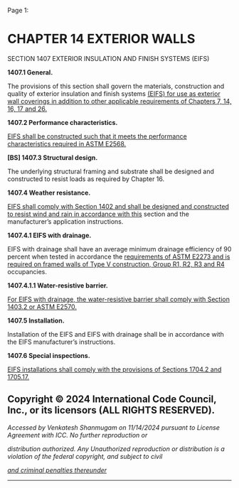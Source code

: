 Page 1:

# CHAPTER 14 EXTERIOR WALLS

 SECTION 1407
 EXTERIOR INSULATION AND FINISH SYSTEMS
 (EIFS)


**1407.1 General.**


The provisions of this section shall govern the materials, construction and quality of exterior insulation and finish systems
[(EIFS) for use as exterior wall coverings in addition to other applicable requirements of Chapters 7, 14, 16, 17 and 26.](http://codes.iccsafe.org/#VACC2021P1_Ch07)

**1407.2 Performance characteristics.**

[EIFS shall be constructed such that it meets the performance characteristics required in ASTM E2568.](http://codes.iccsafe.org/#VACC2021P1_Ch35_PromASTM_RefStdE2568_2017A)

**[BS] 1407.3 Structural design.**

The underlying structural framing and substrate shall be designed and constructed to resist loads as required by Chapter
16.

**1407.4 Weather resistance.**

[EIFS shall comply with Section 1402 and shall be designed and constructed to resist wind and rain in accordance with this](http://codes.iccsafe.org/#VACC2021P1_Ch14_Sec1402)
section and the manufacturer’s application instructions.

**1407.4.1 EIFS with drainage.**

EIFS with drainage shall have an average minimum drainage efficiency of 90 percent when tested in accordance the
[requirements of ASTM E2273 and is required on framed walls of Type V construction, Group R1, R2, R3 and R4](http://codes.iccsafe.org/#VACC2021P1_Ch35_PromASTM_RefStdE2273_2018)
occupancies.

**1407.4.1.1 Water-resistive barrier.**

[For EIFS with drainage, the water-resistive barrier shall comply with Section 1403.2 or ASTM E2570.](http://codes.iccsafe.org/#VACC2021P1_Ch14_Sec1403.2)

**1407.5 Installation.**

Installation of the EIFS and EIFS with drainage shall be in accordance with the EIFS manufacturer’s instructions.

**1407.6 Special inspections.**

[EIFS installations shall comply with the provisions of Sections 1704.2 and 1705.17.](http://codes.iccsafe.org/#VACC2021P1_Ch17_Sec1704.2)

## Copyright © 2024 International Code Council, Inc., or its licensors (ALL RIGHTS RESERVED).

_Accessed by Venkatesh Shanmugam on 11/14/2024 pursuant to License Agreement with ICC. No further reproduction or_

_distribution authorized. Any Unauthorized reproduction or distribution is a violation of the federal copyright, and subject to civil_

_[and criminal penalties thereunder](http://codes.iccsafe.org/content/VACC2021P1/chapter-14-exterior-walls#VACC2021P1_Ch14_Sec1407)_


-----



